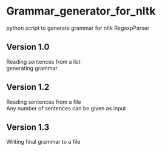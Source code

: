# Grammar_generator_for_nltk
python script to generate grammar for nltk RegexpParser

## Version 1.0
Reading sentences from a list</br>
generating grammar</br>


## Version 1.2
Reading sentences from a file</br>
Any number of sentences can be given as input</br>


## Version 1.3
Writing final grammar to a file</br>

